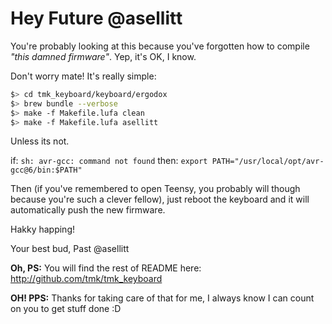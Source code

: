 Hey Future @asellitt
================================

You're probably looking at this because you've forgotten how to compile *"this damned firmware"*. Yep, it's OK, I know.

Don't worry mate! It's really simple:

```bash
$> cd tmk_keyboard/keyboard/ergodox
$> brew bundle --verbose
$> make -f Makefile.lufa clean
$> make -f Makefile.lufa asellitt
```

Unless its not.

if: `sh: avr-gcc: command not found`
then: `export PATH="/usr/local/opt/avr-gcc@6/bin:$PATH"`

Then (if you've remembered to open Teensy, you probably will though because you're such a clever fellow), just reboot the keyboard and it will automatically push the new firmware.

Hakky happing!

Your best bud, 
Past @asellitt

**Oh, PS:** You will find the rest of README here: <http://github.com/tmk/tmk_keyboard>

**OH! PPS:** Thanks for taking care of that for me, I always know I can count on you to get stuff done :D
